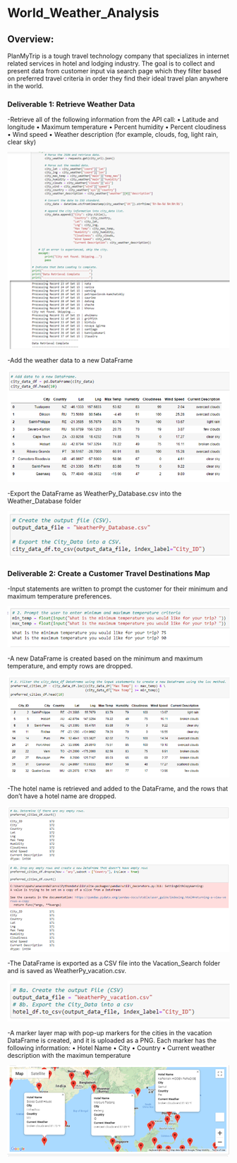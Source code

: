 # World_Weather_Analysis

## Overview:

PlanMyTrip is a tough travel technology company that specializes in internet related services in hotel and lodging industry. 
The goal is to collect and present data from customer input via search page which they filter based on preferred travel criteria in order they find their ideal travel plan anywhere in the world.  

### Deliverable 1: Retrieve Weather Data

-Retrieve all of the following information from the API call:
   •	Latitude and longitude
   •	Maximum temperature
   •	Percent humidity
   •	Percent cloudiness
   •	Wind speed
   •	Weather description (for example, clouds, fog, light rain, clear sky)
    
![Retrieve_information_from_API.png](https://github.com/OPahunang/World_Weather_Analysis/blob/main/Weather_Database/Retrieve_information_from_API.png)


-Add the weather data to a new DataFrame

![Add_weather_data_to_new_dataframe.png](https://github.com/OPahunang/World_Weather_Analysis/blob/main/Weather_Database/Add_weather_data_to_new_dataframe.png)


-Export the DataFrame as WeatherPy_Database.csv  into the Weather_Database folder

![Export_dataframe.png](https://github.com/OPahunang/World_Weather_Analysis/blob/main/Weather_Database/Export_dataframe.png)


### Deliverable 2: Create a Customer Travel Destinations Map

-Input statements are written to prompt the customer for their minimum and maximum temperature preferences.

![Input_Statement_min_max_temperature.png](https://github.com/OPahunang/World_Weather_Analysis/blob/main/Vacation_Search/Resources/Input_Statement_min_max_temperature.png)


-A new DataFrame is created based on the minimum and maximum temperature, and empty rows are dropped.

![DataFrame_created_min_max_temperature.png](https://github.com/OPahunang/World_Weather_Analysis/blob/main/Vacation_Search/Resources/DataFrame_created_min_max_temperature.png)


-The hotel name is retrieved and added to the DataFrame, and the rows that don’t have a hotel name are dropped.

![Hotel_name_retrieved_and_drop_hotel_without_name.png](https://github.com/OPahunang/World_Weather_Analysis/blob/main/Vacation_Search/Resources/Hotel_name_retrieved_and_drop_hotel_without_name.png)


-The DataFrame is exported as a CSV file into the Vacation_Search folder and is saved as WeatherPy_vacation.csv. 

![Dataframe_exported_as_CSV.png](https://github.com/OPahunang/World_Weather_Analysis/blob/main/Vacation_Search/Resources/Dataframe_exported_as_CSV.png)


-A marker layer map with pop-up markers for the cities in the vacation DataFrame is created, and it is uploaded as a PNG. Each marker has the following information: 
   •	Hotel Name
   •	City
   •	Country
   •	Current weather description with the maximun temperature
   
![Resources/Map_marker_layer.png](https://github.com/OPahunang/World_Weather_Analysis/blob/main/Vacation_Search/Resources/Map_marker_layer.png)


